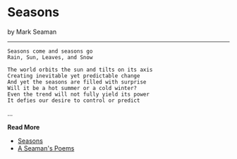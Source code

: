 # Seasons

by Mark Seaman

---

    Seasons come and seasons go
    Rain, Sun, Leaves, and Snow

    The world orbits the sun and tilts on its axis
    Creating inevitable yet predictable change
    And yet the seasons are filled with surprise
    Will it be a hot summer or a cold winter?
    Even the trend will not fully yield its power
    It defies our desire to control or predict

...

**Read More**

* [Seasons](https://seamansguide.com/book/poem/Seasons.md)
* [A Seaman's Poems](https://seamansguide.com/book/poem)


